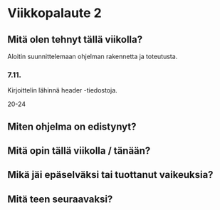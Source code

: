 # Viikkopalaute 2

## Mitä olen tehnyt tällä viikolla?
Aloitin suunnittelemaan ohjelman rakennetta ja toteutusta.
### 7.11.
Kirjoittelin lähinnä header -tiedostoja.

20-24

## Miten ohjelma on edistynyt?

## Mitä opin tällä viikolla / tänään?

## Mikä jäi epäselväksi tai tuottanut vaikeuksia?

## Mitä teen seuraavaksi?
